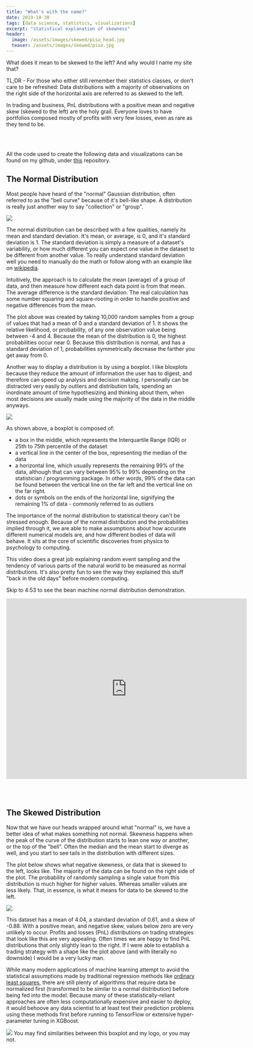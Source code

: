 ```yaml
---
title: "What's with the name?"
date: 2019-10-30
tags: [data science, statistics, visualizations]
excerpt: "statistical explanation of skewness"
header:
  image: /assets/images/skewed/pisa_head.jpg
  teaser: /assets/images/skewed/pisa.jpg
---
```


What does it mean to be skewed to the left? And why would I name my site that?

TL;DR - For those who either still remember their statistics classes, or don't
care to be refreshed: Data distributions with a majority of observations on the
right side of the horizontal axis are referred to as skewed to the left.

In trading and business, PnL distributions with a positive mean and negative skew
(skewed to the left) are the holy grail. Everyone loves to have portfolios
composed mostly of profits with very few losses, even as rare as they tend to be.

<br/><br/>

All the code used to create the following data and visualizations can be found on
my github, under [this](https://github.com/joe-cipolla/skewedtotheleft-explanation) repository.


## The Normal Distribution
Most people have heard of the "normal" Gaussian distribution, often referred to
as the "bell curve" because of it's bell-like shape. A distribution is really
just another way to say "collection" or "group".

<img src="{{ site.url }}{{ site.baseurl }}/assets/images/skewed/normal_distribution.png">

The normal distribution can be described with a few qualities, namely its mean
and standard deviation. It's mean, or average, is 0, and it's standard deviation is 1.
The standard deviation is simply a measure of a dataset's variability, or how
much different you can expect one value in the dataset to be different from another value.
To really understand standard deviation well you need to manually do the math or
follow along with an example like on [wikipedia](https://en.wikipedia.org/wiki/Standard_deviation).

Intuitively, the approach is to calculate the mean (average) of a group of data,
and then measure how different each data point is from that mean. The average difference
is the standard deviation. The real calculation has some number squaring and square-rooting
in order to handle positive and negative differences from the mean.

The plot above was created by taking 10,000 random samples from a group of values
that had a mean of 0 and a standard deviation of 1. It shows the relative likelihood,
or probability, of any one observation value being between -4 and 4. Because the
mean of the distribution is 0, the highest probabilities occur near 0. Because this
distribution is normal, and has a standard deviation of 1, probabilities symmetrically
decrease the farther you get away from 0.

Another way to display a distribution is by using a boxplot. I like bloxplots
because they reduce the amount of information the user has to digest, and therefore
can speed up analysis and decision making. I personally can be distracted very easily
by outliers and distribution tails, spending an inordinate amount of time
hypothesizing and thinking about them, when most decisions are usually made
using the majority of the data in the middle anyways.

<img src="{{ site.url }}{{ site.baseurl }}/assets/images/skewed/annotated_box_plot.jpg">

As shown above, a boxplot is composed of:
- a box in the middle, which represents the Interquartile Range (IQR) or 25th to 75th
percentile of the dataset
- a vertical line in the center of the box, representing the median of the data
- a horizontal line, which usually represents the remaining 99% of the data, although
that can vary between 95% to 99% depending on the statistician / programming package.
In other words, 99% of the data can be found between the vertical line on the
far left and the vertical line on the far right.
- dots or symbols on the ends of the horizontal line, signifying the remaining 1% of
data - commonly referred to as outliers

The importance of the normal distribution to statistical theory can't be stressed enough.
Because of the normal distribution and the probabilities implied through it, we
are able to make assumptions about how accurate different numerical models are, and how
different bodies of data will behave. It sits at the core of scientific discoveries
from physics to psychology to computing.

This video does a great job explaining random event sampling and the tendency of
various parts of the natural world to be measured as normal distributions. It's also pretty fun to see
the way they explained this stuff "back in the old days" before modern computing.

Skip to 4:53 to see the bean machine normal distribution demonstration.
<iframe title="vimeo-player" src="https://player.vimeo.com/video/351443264" width="640" height="480" frameborder="0" allowfullscreen></iframe>

<br/><br/>
## The Skewed Distribution
Now that we have our heads wrapped around what "normal" is, we have a better idea of
what makes something not normal. Skewness happens when the peak of the curve of the distribution
starts to lean one way or another, or the top of the "bell". Often the median
and the mean start to diverge as well, and you start to see tails in the distribution
with different sizes.

The plot below shows what negative skewness, or data that is skewed to the left,
looks like.  The majority of the data can be found on the right side of the plot.
The probability of randomly sampling a single value from this distribution is much
higher for higher values. Whereas smaller values are less likely. That, in essence,
is what it means for data to be skewed to the left.

<img src="{{ site.url }}{{ site.baseurl }}/assets/images/skewed/left_skewed_distribution.png">

This dataset has a mean of 4.04, a standard deviation of 0.61, and a skew of -0.88. With
a positive mean, and negative skew, values below zero are very unlikely to occur.
Profits and losses (PnL) distributions on trading strategies that look like this
are very appealing. Often times we are happy to find PnL distributions that only
slightly lean to the right. If I were able to establish a trading strategy with a
shape like the plot above (and with literally no downside) I would be a very lucky man.

While many modern applications of machine learning attempt to avoid the statistical assumptions
made by traditional regression methods like [ordinary least squares](https://en.wikipedia.org/wiki/Ordinary_least_squares), there are still plenty of algorithms that require data
be normalized first (transformed to be similar to a normal distribution) before being fed into
the model. Because many of these statistically-reliant approaches are often less
computationally expensive and easier to deploy, it would behoove any data scientist to
at least test their prediction problems using these methods first before running to
TensorFlow or extensive hyper-parameter tuning in XGBoost.

<img src="{{ site.url }}{{ site.baseurl }}/assets/images/skewed/left_skewed_boxplot.png">
You may find similarities between this boxplot and my logo, or you may not.
